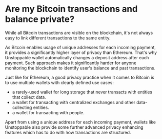 # Are my Bitcoin transactions and balance private?

While all Bitcoin transactions are visible on the blockchain, it's not always easy to link different transactions to the same entity.

As Bitcoin enables usage of unique addresses for each incoming payment, it provides a significantly higher layer of privacy than Ethereum. That's why Unstoppable wallet automatically changes a deposit address after each payment. Such approach makes it significantly harder for anyone monitoring the blockchain to identify user's balance and past transactions.

Just like for Ethereum, a good privacy practice when it comes to Bitcoin is to use multiple wallets with clearly defined use cases:

- a rarely-used wallet for long storage that never transacts with entities that collect data.
- a wallet for transacting with centralized exchanges and other data-collecting entities.
- a wallet for transacting with people.

Apart from using a unique address for each incoming payment, wallets like Unstoppable also provide some further advanced privacy enhancing features which has to do with how transactions are structured.
